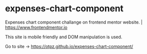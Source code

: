 # expenses-chart-component

Expenses chart component challange on frontend mentor website. | https://www.frontendmentor.io

This site is mobile friendly and DOM manipulation is used.

Go to site -> https://otpz.github.io/expenses-chart-component/
